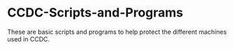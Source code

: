 # CCDC-Scripts-and-Programs
These are basic scripts and programs to help protect the different machines used in CCDC. 
